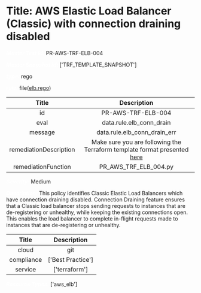 



# Title: AWS Elastic Load Balancer (Classic) with connection draining disabled


***<font color="white">Master Test Id:</font>*** PR-AWS-TRF-ELB-004

***<font color="white">Master Snapshot Id:</font>*** ['TRF_TEMPLATE_SNAPSHOT']

***<font color="white">type:</font>*** rego

***<font color="white">rule:</font>*** file([elb.rego])  
  
  
  
  

|Title|Description|
| :---: | :---: |
|id|PR-AWS-TRF-ELB-004|
|eval|data.rule.elb_conn_drain|
|message|data.rule.elb_conn_drain_err|
|remediationDescription|Make sure you are following the Terraform template format presented <a href='https://registry.terraform.io/providers/hashicorp/aws/latest/docs/resources/elb' target='_blank'>here</a>|
|remediationFunction|PR_AWS_TRF_ELB_004.py|


***<font color="white">Severity:</font>*** Medium

***<font color="white">Description:</font>*** This policy identifies Classic Elastic Load Balancers which have connection draining disabled. Connection Draining feature ensures that a Classic load balancer stops sending requests to instances that are de-registering or unhealthy, while keeping the existing connections open. This enables the load balancer to complete in-flight requests made to instances that are de-registering or unhealthy.  
  
  

|Title|Description|
| :---: | :---: |
|cloud|git|
|compliance|['Best Practice']|
|service|['terraform']|


***<font color="white">Resource Types:</font>*** ['aws_elb']


[elb.rego]: https://github.com/prancer-io/prancer-compliance-test/tree/master/aws/terraform/elb.rego
